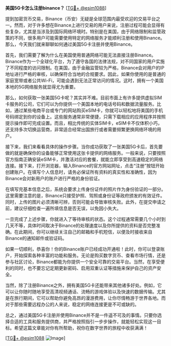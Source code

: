 **美国5G卡怎么注册binance？** [[TG💪+ @esim1088](https://t.me/s/esim1088)]

提到加密货币交易，Binance（币安）无疑是全球范围内最受欢迎的交易平台之一。然而，对于许多想在Binance上进行交易的用户来说，注册过程可能会显得有些复杂，尤其是当涉及到国际网络环境时。特别是在美国，由于网络限制和监管政策的不同，很多用户可能需要使用特定的网络服务才能顺利注册和使用Binance。那么，今天我们就来聊聊如何通过美国5G卡注册并使用Binance。

首先，我们需要了解为什么在美国使用普通网络可能无法直接注册Binance。Binance作为一个全球化平台，为了遵守各国的法律法规，对不同国家的用户实施了不同程度的访问限制。在美国，由于金融监管较为严格，Binance会对用户的IP地址进行严格的审核，以确保符合当地的合规要求。因此，如果你使用的是普通的家庭宽带或者公共Wi-Fi，可能会遇到无法正常访问的情况。这时，拥有一个美国本地的5G网络服务就显得尤为重要。

那么，如何获取一张美国5G卡呢？其实并不难。目前市面上有许多提供虚拟SIM卡服务的公司，它们可以为你提供一个美国本地的电话号码和数据流量服务。比如，通过某些电商平台或专门的网站购买eSIM卡，你就可以轻松地将美国的手机号码绑定到你的设备上。这些服务通常非常便捷，只需下载相应的应用程序并按照提示操作即可完成设置。而且，相比传统的实体SIM卡，eSIM卡不仅体积小巧，还支持多次切换运营商，非常适合经常出国旅行或者需要频繁更换网络环境的用户。

接下来，我们来看看具体的操作步骤。当你成功获取了一张美国5G卡后，首先要做的就是确保你的设备能够正常使用这张卡提供的网络服务。一般来说，只要按照官方指南正确安装eSIM卡，并激活对应的套餐，就能立即享受到高速稳定的网络连接。接下来，打开浏览器，输入Binance的官方网站网址，点击“注册”按钮开始创建账户。在填写个人信息时，请务必保证所有资料的真实性和准确性，因为Binance会对新用户的账户进行严格的身份验证。

在填写完基本信息之后，系统会要求上传身份证件的照片作为身份验证的一部分。这里需要注意的是，Binance只接受护照、驾照或身份证等政府颁发的有效证件。同时，上传的图片必须清晰可辨，否则可能会导致审核失败。此外，在提交申请之前，建议仔细检查一遍所填信息是否无误，以免因小失大。

一旦完成了上述步骤，你就进入了等待审核的状态。这个过程通常需要几个小时到几天不等，具体时间取决于Binance的处理速度以及你所提供的资料是否完整准确。在此期间，你可以继续关注自己的邮箱和手机短信，以便及时接收来自Binance的通知邮件或验证码。

如果一切顺利，恭喜你！你的Binance账户已经成功开通啦！此时，你可以登录账户，开始探索各种丰富的功能和服务。无论是购买数字货币、查看市场行情，还是参与社区讨论，Binance都能为你提供一个安全可靠的交易平台。当然，在享受便利的同时，也不要忘记定期更新密码、启用双重认证等措施来保护自己的资产安全。

当然，除了注册Binance之外，拥有美国5G卡还能带来其他诸多好处。例如，它可以让你随时随地享受高清视频通话、流畅的游戏体验以及快速的数据传输。尤其是在旅行期间，它可以帮助你避免高昂的漫游费用，让你尽情畅游于世界各地。而对于那些需要远程办公的人来说，稳定的网络连接更是不可或缺的。

总之，通过美国5G卡注册并使用Binance并不是一件遥不可及的事情。只要你选择合适的工具和服务提供商，并严格按照指引一步步操作，就能轻松实现这一目标。希望这篇文章能对你有所帮助，祝你在数字世界的旅程中收获满满！

[[TG💪+ @esim1088](https://t.me/s/esim1088) ![Image](https://i.postimg.cc/4NQfJmqS/Snipaste-2025-05-13-00-14-12.png)]
